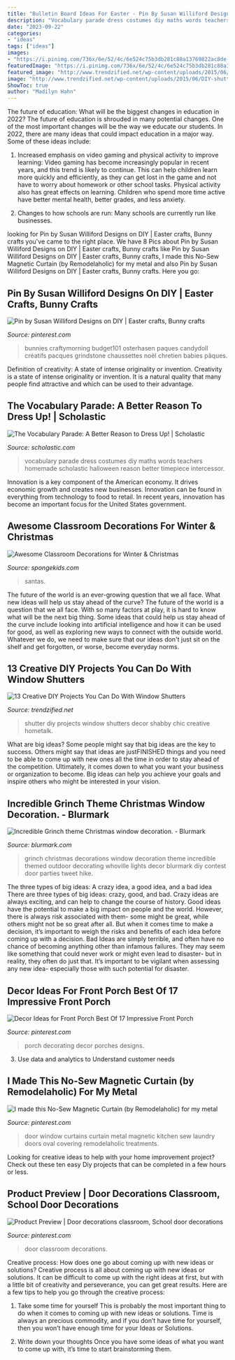 ```yaml
---
title: "Bulletin Board Ideas For Easter - Pin By Susan Williford Designs On Diy"
description: "Vocabulary parade dress costumes diy maths words teachers homemade scholastic halloween reason better timepiece intercessor"
date: "2023-09-22"
categories:
- "ideas"
tags: ["ideas"]
images:
- "https://i.pinimg.com/736x/6e/52/4c/6e524c75b3db281c88a13769822ac8de--magnets-curtains.jpg"
featuredImage: "https://i.pinimg.com/736x/6e/52/4c/6e524c75b3db281c88a13769822ac8de--magnets-curtains.jpg"
featured_image: "http://www.trendzified.net/wp-content/uploads/2015/06/DIY-shutter-projects7.jpg"
image: "http://www.trendzified.net/wp-content/uploads/2015/06/DIY-shutter-projects7.jpg"
ShowToc: true
author: "Madilyn Hahn"
---
```



The future of education: What will be the biggest changes in education in 2022?
The future of education is shrouded in many potential changes. One of the most important changes will be the way we educate our students. In 2022, there are many ideas that could impact education in a major way. Some of these ideas include: 
1) Increased emphasis on video gaming and physical activity to improve learning: Video gaming has become increasingly popular in recent years, and this trend is likely to continue. This can help children learn more quickly and efficiently, as they can get lost in the game and not have to worry about homework or other school tasks. Physical activity also has great effects on learning. Children who spend more time active have better mental health, better grades, and less anxiety. 

2) Changes to how schools are run: Many schools are currently run like businesses.

	

		
looking for Pin by Susan Williford Designs on DIY | Easter crafts, Bunny crafts you've came to the right place. We have 8 Pics about Pin by Susan Williford Designs on DIY | Easter crafts, Bunny crafts like Pin by Susan Williford Designs on DIY | Easter crafts, Bunny crafts, I made this No-Sew Magnetic Curtain (by Remodelaholic) for my metal and also Pin by Susan Williford Designs on DIY | Easter crafts, Bunny crafts. Here you go:
		
    
## Pin By Susan Williford Designs On DIY | Easter Crafts, Bunny Crafts

<img loading=lazy src="https://i.pinimg.com/736x/e4/29/af/e429af6b9126345066b85b4648ffb48b.jpg" onerror="this.onerror=null;this.src='https://tse1.mm.bing.net/th?id=OIP.v0f_oLP5bcHWJBprQW1C7gHaJ3&amp;pid=15.1';" alt="Pin by Susan Williford Designs on DIY | Easter crafts, Bunny crafts">

_Source: pinterest.com_

>bunnies craftymorning budget101 osterhasen paques candydoll créatifs pacques grindstone chaussettes noël chretien babies pâques. 

	

Definition of creativity: A state of intense originality or invention.
Creativity is a state of intense originality or invention. It is a natural quality that many people find attractive and which can be used to their advantage.

    
## The Vocabulary Parade: A Better Reason To Dress Up! | Scholastic

<img loading=lazy src="https://www.scholastic.com/content/dam/teachers/blogs/alycia-zimmerman/migrated-files/vparade_timepiecejunhao.jpg" onerror="this.onerror=null;this.src='https://tse1.mm.bing.net/th?id=OIP.T-wjM5ZnyDOukT3Ugyuj8gHaJ4&amp;pid=15.1';" alt="The Vocabulary Parade: A Better Reason to Dress Up! | Scholastic">

_Source: scholastic.com_

>vocabulary parade dress costumes diy maths words teachers homemade scholastic halloween reason better timepiece intercessor. 

	

Innovation is a key component of the American economy. It drives economic growth and creates new businesses. Innovation can be found in everything from technology to food to retail. In recent years, innovation has become an important focus for the United States government.

    
## Awesome Classroom Decorations For Winter &amp; Christmas

<img loading=lazy src="https://spongekids.com/wp-content/uploads/2016/11/christmas-bulletin-board/9-christmas-bulletin-board-ideas.jpg" onerror="this.onerror=null;this.src='https://tse1.mm.bing.net/th?id=OIP.EYO-Go1hW4cwvbyYw4o5LAHaKv&amp;pid=15.1';" alt="Awesome Classroom Decorations for Winter &amp; Christmas">

_Source: spongekids.com_

>santas. 

	

The future of the world is an ever-growing question that we all face. What new ideas will help us stay ahead of the curve?
The future of the world is a question that we all face. With so many factors at play, it is hard to know what will be the next big thing. Some ideas that could help us stay ahead of the curve include looking into artificial intelligence and how it can be used for good, as well as exploring new ways to connect with the outside world. Whatever we do, we need to make sure that our ideas don't just sit on the shelf and get forgotten, or worse, become everyday norms.

    
## 13 Creative DIY Projects You Can Do With Window Shutters

<img loading=lazy src="http://www.trendzified.net/wp-content/uploads/2015/06/DIY-shutter-projects7.jpg" onerror="this.onerror=null;this.src='https://tse2.mm.bing.net/th?id=OIP._K0MVg54qsfCDHYj_hNyNQHaLH&amp;pid=15.1';" alt="13 Creative DIY Projects You Can Do With Window Shutters">

_Source: trendzified.net_

>shutter diy projects window shutters decor shabby chic creative hometalk. 

	

What are big ideas?
Some people might say that big ideas are the key to success. Others might say that ideas are justFINISHED things and you need to be able to come up with new ones all the time in order to stay ahead of the competition. Ultimately, it comes down to what you want your business or organization to become. Big ideas can help you achieve your goals and inspire others who might be interested in your vision.

    
## Incredible Grinch Theme Christmas Window Decoration. - Blurmark

<img loading=lazy src="https://www.blurmark.com/wp-content/uploads/2019/11/Incredible-Grinch-theme-Christmas-window-decoration..jpg" onerror="this.onerror=null;this.src='https://tse4.mm.bing.net/th?id=OIP.GB_v-DPeDR-vyTDoyaK3WwHaJ6&amp;pid=15.1';" alt="Incredible Grinch theme Christmas window decoration. - Blurmark">

_Source: blurmark.com_

>grinch christmas decorations window decoration theme incredible themed outdoor decorating whoville lights decor blurmark diy contest door parties tweet hike. 

	

The three types of big ideas: A crazy idea, a good idea, and a bad idea
There are three types of big ideas: crazy, good, and bad. Crazy ideas are always exciting, and can help to change the course of history. Good ideas have the potential to make a big impact on people and the world. However, there is always risk associated with them- some might be great, while others might not be so great after all. But when it comes time to make a decision, it’s important to weigh the risks and benefits of each idea before coming up with a decision.
Bad Ideas are simply terrible, and often have no chance of becoming anything other than infamous failures. They may seem like something that could never work or might even lead to disaster- but in reality, they often do just that. It’s important to be vigilant when assessing any new idea- especially those with such potential for disaster.

    
## Decor Ideas For Front Porch Best Of 17 Impressive Front Porch

<img loading=lazy src="https://i.pinimg.com/736x/4d/37/80/4d37807e7a220084b1ac6e9dc6fec273.jpg" onerror="this.onerror=null;this.src='https://tse1.mm.bing.net/th?id=OIP.3T26yhQ1B7PknRhsBxK5uQHaLH&amp;pid=15.1';" alt="Decor Ideas for Front Porch Best Of 17 Impressive Front Porch">

_Source: pinterest.com_

>porch decorating decor porches designs. 

	

3. Use data and analytics to Understand customer needs 

    
## I Made This No-Sew Magnetic Curtain (by Remodelaholic) For My Metal

<img loading=lazy src="https://i.pinimg.com/736x/6e/52/4c/6e524c75b3db281c88a13769822ac8de--magnets-curtains.jpg" onerror="this.onerror=null;this.src='https://tse1.mm.bing.net/th?id=OIP.rYMPRiEYprnilr2-V-25OAHaKq&amp;pid=15.1';" alt="I made this No-Sew Magnetic Curtain (by Remodelaholic) for my metal">

_Source: pinterest.com_

>door window curtains curtain metal magnetic kitchen sew laundry doors oval covering remodelaholic treatments. 

	

Looking for creative ideas to help with your home improvement project? Check out these ten easy Diy projects that can be completed in a few hours or less.

    
## Product Preview | Door Decorations Classroom, School Door Decorations

<img loading=lazy src="https://i.pinimg.com/736x/95/aa/88/95aa881de2d7b3703c6df3cde7d5805c.jpg" onerror="this.onerror=null;this.src='https://tse3.mm.bing.net/th?id=OIP.bz-SARMQ_57Mv7ZmO6g4FAHaJ3&amp;pid=15.1';" alt="Product Preview | Door decorations classroom, School door decorations">

_Source: pinterest.com_

>door classroom decorations. 

	

Creative process: How does one go about coming up with new ideas or solutions?
Creative process is all about coming up with new ideas or solutions. It can be difficult to come up with the right ideas at first, but with a little bit of creativity and perseverance, you can get great results. Here are a few tips to help you go through the creative process:
1. Take some time for yourself 
This is probably the most important thing to do when it comes to coming up with new ideas or solutions. Time is always an precious commodity, and if you don’t have time for yourself, then you won’t have enough time for your Ideas or Solutions.

2. Write down your thoughts 
Once you have some ideas of what you want to come up with, it’s time to start brainstorming them.

